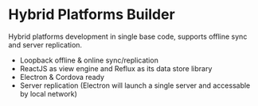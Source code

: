 # Hybrid Platforms Builder
Hybrid platforms development in single base code, supports offline sync and server replication.

- Loopback offline & online sync/replication
- ReactJS as view engine and Reflux as its data store library
- Electron & Cordova ready
- Server replication (Electron will launch a single server and accessable by local network)
